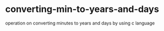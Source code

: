 # converting-min-to-years-and-days
operation on converting minutes to years and days by using c language
